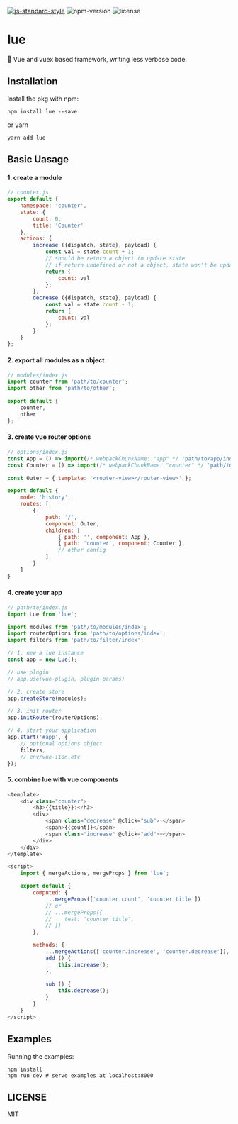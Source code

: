 [![js-standard-style](https://img.shields.io/badge/code%20style-standard-brightgreen.svg)](http://standardjs.com) ![npm-version](https://img.shields.io/npm/v/lue.svg) ![license](https://img.shields.io/npm/l/lue.svg)

# lue
:seedling: Vue and vuex based framework, writing less verbose code.

## Installation
Install the pkg with npm:
```
npm install lue --save
```
or yarn
```
yarn add lue
```

## Basic Uasage
#### 1. create a module
```js
// counter.js
export default {
    namespace: 'counter',
    state: {
        count: 0,
        title: 'Counter'
    },
    actions: {
        increase ({dispatch, state}, payload) {
            const val = state.count + 1;
            // should be return a object to update state
            // if return undefined or not a object, state won't be updated 
            return {
                count: val
            };
        },
        decrease ({dispatch, state}, payload) {
            const val = state.count - 1;         
            return {
                count: val
            };
        }
    }  
};
```

#### 2. export all modules as a object
```js
// modules/index.js
import counter from 'path/to/counter';
import other from 'path/to/other';

export default {
    counter,
    other
};
```

#### 3. create vue router options
```js
// options/index.js
const App = () => import(/* webpackChunkName: "app" */ 'path/to/app/index.vue');
const Counter = () => import(/* webpackChunkName: "counter" */ 'path/to/counter/index');

const Outer = { template: '<router-view></router-view>' };

export default {
    mode: 'history',
    routes: [
        {
            path: '/',
            component: Outer,
            children: [
                { path: '', component: App },
                { path: 'counter', component: Counter },
                // other config
            ]
        }
    ]
}
```

#### 4. create your app
```js
// path/to/index.js
import Lue from 'lue';

import modules from 'path/to/modules/index';
import routerOptions from 'path/to/options/index';
import filters from 'path/to/filter/index';

// 1. new a lue instance
const app = new Lue();

// use plugin
// app.use(vue-plugin, plugin-params)

// 2. create store
app.createStore(modules);

// 3. init router
app.initRouter(routerOptions);

// 4. start your application
app.start('#app', {
    // optional options object
    filters,
    // env/vue-i18n.etc
});
```

#### 5. combine lue with vue components
```js
<template>
    <div class="counter">
        <h3>{{title}}:</h3>
        <div>
            <span class="decrease" @click="sub">-</span>
            <span>{{count}}</span>
            <span class="increase" @click="add">+</span>
        </div>
    </div>
</template>

<script>
    import { mergeActions, mergeProps } from 'lue';

    export default {
        computed: {
            ...mergeProps(['counter.count', 'counter.title'])
            // or
            // ...mergeProps({
            //    test: 'counter.title',
            // })
        },

        methods: {
            ...mergeActions(['counter.increase', 'counter.decrease']),
            add () {
                this.increase();
            },

            sub () {
                this.decrease();
            }
        }
    }
</script>
```

## Examples
Running the examples:

```
npm install
npm run dev # serve examples at localhost:8000
```

## LICENSE
MIT
